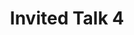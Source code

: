 ---
type: lecture
start_time: "14:05"
end_time: "14:40"
title: "Invited Talk 4"
presenter: TBD
description: "TBD"
---